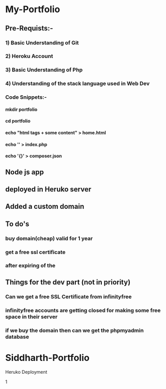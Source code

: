 # My-Portfolio

## Pre-Requists:-

### 1) Basic Understanding of Git
### 2) Heroku Account
### 3) Basic Understanding of Php
### 4) Understanding of the stack language used in Web Dev


### Code Snippets:-

  #### mkdir portfolio
  #### cd portfolio
  #### echo "html tags + some content" > home.html 
  #### echo '<?php include_once("home.html"); ?>' > index.php
  #### echo '{}' > composer.json

## Node js app
## deployed in Heruko server
## Added a custom domain


## To do's
### buy domain(cheap) valid for 1 year
### get a free ssl certificate
### after expiring of the 


## Things for the dev part (not in priority)
### Can we get a free SSL Certificate from infinityfree
### infinityfree accounts are getting closed for making some free space in their server
### if we buy the domain then can we get the phpmyadmin database


# Siddharth-Portfolio
Heruko Deployment

1


